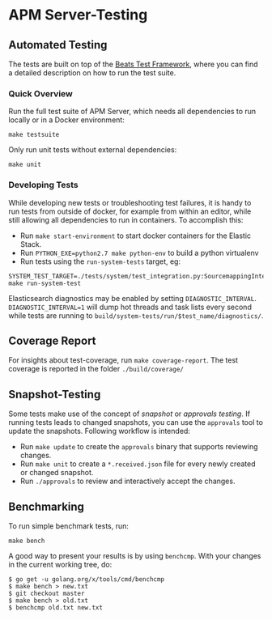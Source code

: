 # APM Server-Testing

## Automated Testing
The tests are built on top of the [Beats Test Framework](https://github.com/elastic/beats/blob/master/docs/devguide/testing.asciidoc), where you can find a detailed description on how to run the test suite.

### Quick Overview
Run the full test suite of APM Server, which needs all dependencies to run locally or in a Docker environment:

```
make testsuite
```

Only run unit tests without external dependencies:

```
make unit
```

### Developing Tests

While developing new tests or troubleshooting test failures, it is handy to run tests from outside of docker, for
example from within an editor, while still allowing all dependencies to run in containers.  To accomplish this:

* Run `make start-environment` to start docker containers for the Elastic Stack.
* Run `PYTHON_EXE=python2.7 make python-env` to build a python virtualenv
* Run tests using the `run-system-tests` target, eg:
 ```
 SYSTEM_TEST_TARGET=./tests/system/test_integration.py:SourcemappingIntegrationTest.test_backend_error make run-system-test
```

Elasticsearch diagnostics may be enabled by setting `DIAGNOSTIC_INTERVAL`.
`DIAGNOSTIC_INTERVAL=1` will dump hot threads and task lists every second while tests are running
to `build/system-tests/run/$test_name/diagnostics/`.

## Coverage Report
For insights about test-coverage, run `make coverage-report`. The test coverage is reported in the folder `./build/coverage/`

## Snapshot-Testing
Some tests make use of the concept of _snapshot_ or _approvals testing_. If running tests leads to changed snapshots, you can use the `approvals` tool to update the snapshots.
Following workflow is intended:
* Run `make update` to create the `approvals` binary that supports reviewing changes. 
* Run `make unit` to create a `*.received.json` file for every newly created or changed snapshot.
* Run `./approvals` to review and interactively accept the changes. 

## Benchmarking

To run simple benchmark tests, run:

```
make bench
```

A good way to present your results is by using `benchcmp`.
With your changes in the current working tree, do:

```
$ go get -u golang.org/x/tools/cmd/benchcmp 
$ make bench > new.txt
$ git checkout master
$ make bench > old.txt
$ benchcmp old.txt new.txt
```
